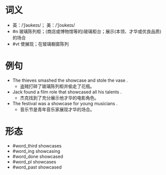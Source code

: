 # 词义
- 英：/ˈʃəʊkeɪs/； 美：/ˈʃoʊkeɪs/
- #n 玻璃陈列柜；(商店或博物馆等的)玻璃柜台；展示(本领、才华或优良品质)的场合
- #vt 使展现；在玻璃橱窗陈列
# 例句
- The thieves smashed the showcase and stole the vase .
	- 盗贼打碎了玻璃陈列柜并偷走了花瓶。
- Jack found a film role that showcased all his talents .
	- 杰克找到了充分展示他才华的电影角色。
- The festival was a showcase for young musicians .
	- 音乐节是青年音乐家展现才华的场合。
# 形态
- #word_third showcases
- #word_ing showcasing
- #word_done showcased
- #word_pl showcases
- #word_past showcased
